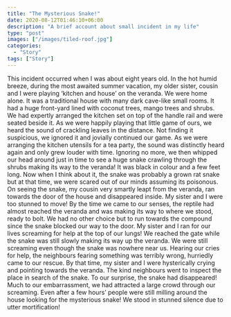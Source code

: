 ```yaml
---
title: "The Mysterious Snake!"
date: 2020-08-12T01:46:10+06:00
description: "A brief account about small incident in my life"
type: "post"
images: ["/images/tiled-roof.jpg"]
categories: 
  - "Story"
tags: ["Story"]
---
```


This incident occurred when I was about eight years old. In the hot humid breeze, during the most awaited summer vacation, my older sister, cousin and I were playing ‘kitchen and house’ on the veranda. We were home alone. It was a traditional house with many dark cave-like small rooms. It had a huge front-yard lined with coconut trees, mango trees and shrubs. We had expertly arranged the kitchen set on top of the handle rail and were seated beside it. As we were happily playing that little game of ours, we heard the sound of crackling leaves in the distance. Not finding it suspicious, we ignored it and jovially continued our game. As we were arranging the kitchen utensils for a tea party, the sound was distinctly heard again and only grew louder with time. Ignoring no more, we then whipped our head around just in time to see a huge snake crawling through the shrubs making its way to the veranda! It was black in colour and a few feet long. Now when I think about it, the snake was probably a grown rat snake but at that time, we were scared out of our minds assuming its poisonous. On seeing the snake, my cousin very smartly leapt from the veranda, ran towards the door of the house and disappeared inside. My sister and I were too stunned to move! By the time we came to our senses, the reptile had almost reached the veranda and was making its way to where we stood, ready to bolt. We had no other choice but to run towards the compound since the snake blocked our way to the door. My sister and I ran for our lives screaming for help at the top of our lungs! We reached the gate while the snake was still slowly making its way up the veranda. We were still screaming even though the snake was nowhere near us. Hearing our cries for help, the neighbours fearing something was terribly wrong, hurriedly came to our rescue. By that time, my sister and I were hysterically crying and pointing towards the veranda. The kind neighbours went to inspect the place in search of the snake. To our surprise, the snake had disappeared! Much to our embarrassment, we had attracted a large crowd through our screaming. Even after a few hours’ people were still milling around the house looking for the mysterious snake! We stood in stunned silence due to utter mortification! 



